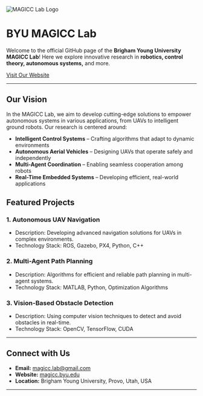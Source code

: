 ![MAGICC Lab Logo](https://brightspotcdn.byu.edu/33/d8/2c1ad51c4febb2e4e1951c973bca/logo.svg)

# BYU MAGICC Lab 

Welcome to the official GitHub page of the **Brigham Young University MAGICC Lab**! Here we explore innovative research in **robotics, control theory, autonomous systems,** and more.

[Visit Our Website](https://magicc.byu.edu/)

---

## Our Vision

In the MAGICC Lab, we aim to develop cutting-edge solutions to empower autonomous systems in various applications, from UAVs to intelligent ground robots. Our research is centered around:

- **Intelligent Control Systems** – Crafting algorithms that adapt to dynamic environments
- **Autonomous Aerial Vehicles** – Designing UAVs that operate safely and independently
- **Multi-Agent Coordination** – Enabling seamless cooperation among robots
- **Real-Time Embedded Systems** – Developing efficient, real-world applications

## Featured Projects

### 1. **Autonomous UAV Navigation**
   - Description: Developing advanced navigation solutions for UAVs in complex environments.
   - Technology Stack: ROS, Gazebo, PX4, Python, C++
   
### 2. **Multi-Agent Path Planning**
   - Description: Algorithms for efficient and reliable path planning in multi-agent systems.
   - Technology Stack: MATLAB, Python, Optimization Algorithms

### 3. **Vision-Based Obstacle Detection**
   - Description: Using computer vision techniques to detect and avoid obstacles in real-time.
   - Technology Stack: OpenCV, TensorFlow, CUDA

---

## Connect with Us

- **Email:** [magicc.lab@gmail.com](mailto:magicc.lab@gmail.com)
- **Website:** [magicc.byu.edu](https://magicc.byu.edu/)
- **Location:** Brigham Young University, Provo, Utah, USA

---
